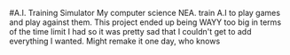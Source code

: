 #A.I. Training Simulator
My computer science NEA. train A.I to play games and play against them. This project ended up being WAYY too big in terms of the time limit I had so it was pretty sad that I couldn't get to add everything I wanted. Might remake it one day, who knows
